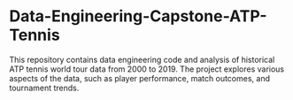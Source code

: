# Data-Engineering-Capstone-ATP-Tennis
This repository contains data engineering code and analysis of historical ATP tennis world tour data from 2000 to 2019. The project explores various aspects of the data, such as player performance, match outcomes, and tournament trends.

